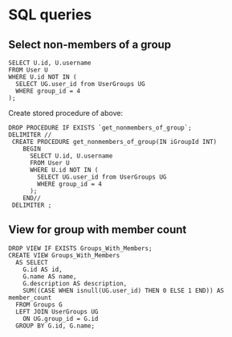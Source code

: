 # SQL queries

## Select non-members of a group

    SELECT U.id, U.username
    FROM User U
    WHERE U.id NOT IN (
      SELECT UG.user_id from UserGroups UG
      WHERE group_id = 4
    );

Create stored procedure of above:

    DROP PROCEDURE IF EXISTS `get_nonmembers_of_group`;
    DELIMITER //
     CREATE PROCEDURE get_nonmembers_of_group(IN iGroupId INT)
        BEGIN
          SELECT U.id, U.username
          FROM User U
          WHERE U.id NOT IN (
            SELECT UG.user_id from UserGroups UG
            WHERE group_id = 4
          );
        END//
     DELIMITER ;

## View for group with member count

    DROP VIEW IF EXISTS Groups_With_Members;
    CREATE VIEW Groups_With_Members
      AS SELECT
        G.id AS id,
        G.name AS name,
        G.description AS description,
        SUM((CASE WHEN isnull(UG.user_id) THEN 0 ELSE 1 END)) AS member_count
      FROM Groups G
      LEFT JOIN UserGroups UG
        ON UG.group_id = G.id
      GROUP BY G.id, G.name;
